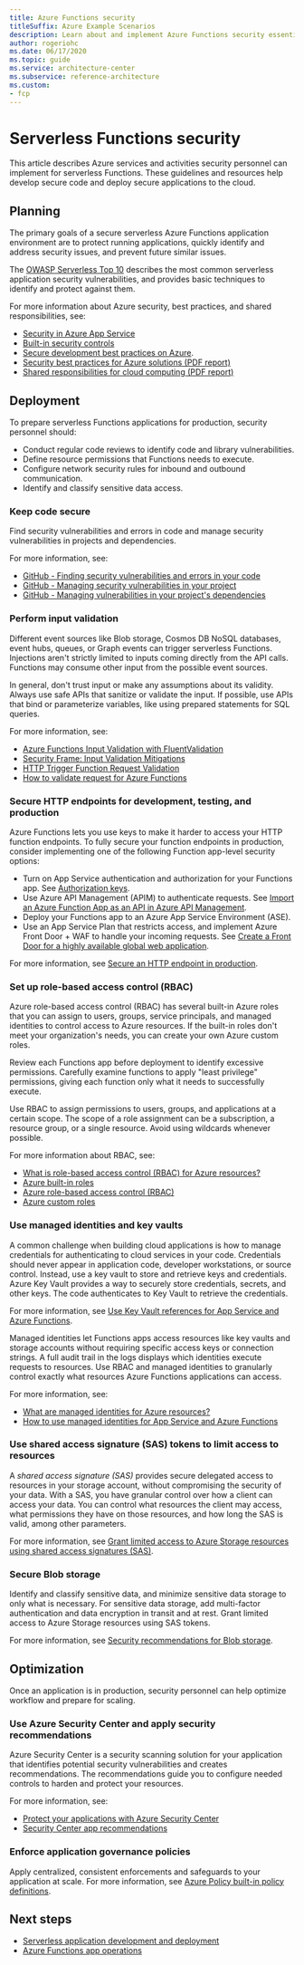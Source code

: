 ```yaml
---
title: Azure Functions security
titleSuffix: Azure Example Scenarios
description: Learn about and implement Azure Functions security essentials, secure hosting setup, and application security guidance.
author: rogeriohc
ms.date: 06/17/2020
ms.topic: guide
ms.service: architecture-center
ms.subservice: reference-architecture
ms.custom:
- fcp
---
```

# Serverless Functions security

This article describes Azure services and activities security personnel can implement for serverless Functions. These guidelines and resources help develop secure code and deploy secure applications to the cloud. 

## Planning

The primary goals of a secure serverless Azure Functions application environment are to protect running applications, quickly identify and address security issues, and prevent future similar issues. 

The [OWASP Serverless Top 10](https://owasp.org/www-project-serverless-top-10/) describes the most common serverless application security vulnerabilities, and provides basic techniques to identify and protect against them.

For more information about Azure security, best practices, and shared responsibilities, see:

- [Security in Azure App Service](https://docs.microsoft.com/azure/app-service/overview-security)
- [Built-in security controls](https://docs.microsoft.com/azure/app-service/app-service-security-controls)
- [Secure development best practices on Azure](https://docs.microsoft.com/azure/security/develop/secure-dev-overview).
- [Security best practices for Azure solutions (PDF report)](https://azure.microsoft.com/mediahandler/files/resourcefiles/security-best-practices-for-azure-solutions/Azure%20Security%20Best%20Practices.pdf)
- [Shared responsibilities for cloud computing (PDF report)](https://gallery.technet.microsoft.com/Shared-Responsibilities-81d0ff91)

## Deployment

To prepare serverless Functions applications for production, security personnel should:
- Conduct regular code reviews to identify code and library vulnerabilities.
- Define resource permissions that Functions needs to execute.
- Configure network security rules for inbound and outbound communication.
- Identify and classify sensitive data access.

### Keep code secure
Find security vulnerabilities and errors in code and manage security vulnerabilities in projects and dependencies. 

For more information, see:
- [GitHub - Finding security vulnerabilities and errors in your code](https://help.github.com/en/github/finding-security-vulnerabilities-and-errors-in-your-code)
- [GitHub - Managing security vulnerabilities in your project](https://help.github.com/en/github/managing-security-vulnerabilities/managing-security-vulnerabilities-in-your-project)
- [GitHub - Managing vulnerabilities in your project's dependencies](https://help.github.com/en/github/managing-security-vulnerabilities/managing-vulnerabilities-in-your-projects-dependencies)

### Perform input validation
Different event sources like Blob storage, Cosmos DB NoSQL databases, event hubs, queues, or Graph events can trigger serverless Functions. Injections aren't strictly limited to inputs coming directly from the API calls. Functions may consume other input from the possible event sources.

In general, don't trust input or make any assumptions about its validity. Always use safe APIs that sanitize or validate the input. If possible, use APIs that bind or parameterize variables, like using prepared statements for SQL queries. 

For more information, see:
- [Azure Functions Input Validation with FluentValidation](https://www.tomfaltesek.com/azure-functions-input-validation/)
- [Security Frame: Input Validation Mitigations](https://docs.microsoft.com/azure/security/develop/threat-modeling-tool-input-validation)
- [HTTP Trigger Function Request Validation](https://marcroussy.com/2019/06/14/http-trigger-function-request-validation/)
- [How to validate request for Azure Functions](https://medium.com/@tsuyoshiushio/how-to-validate-request-for-azure-functions-e6488c028a41)

### Secure HTTP endpoints for development, testing, and production
Azure Functions lets you use keys to make it harder to access your HTTP function endpoints. To fully secure your function endpoints in production, consider implementing one of the following Function app-level security options:

- Turn on App Service authentication and authorization for your Functions app. See [Authorization keys](https://docs.microsoft.com/azure/azure-functions/functions-bindings-http-webhook-trigger?tabs=csharp#authorization-keys).
- Use Azure API Management (APIM) to authenticate requests. See [Import an Azure Function App as an API in Azure API Management](https://docs.microsoft.com/azure/api-management/import-function-app-as-api).
- Deploy your Functions app to an Azure App Service Environment (ASE).
- Use an App Service Plan that restricts access, and implement Azure Front Door + WAF to handle your incoming requests. See [Create a Front Door for a highly available global web application](https://docs.microsoft.com/azure/frontdoor/quickstart-create-front-door).

For more information, see [Secure an HTTP endpoint in production](https://docs.microsoft.com/azure/azure-functions/functions-bindings-http-webhook-trigger?tabs=csharp#secure-an-http-endpoint-in-production).

### Set up role-based access control (RBAC)
Azure role-based access control (RBAC) has several built-in Azure roles that you can assign to users, groups, service principals, and managed identities to control access to Azure resources. If the built-in roles don't meet your organization's needs, you can create your own Azure custom roles.

Review each Functions app before deployment to identify excessive permissions. Carefully examine functions to apply "least privilege" permissions, giving each function only what it needs to successfully execute. 

Use RBAC to assign permissions to users, groups, and applications at a certain scope. The scope of a role assignment can be a subscription, a resource group, or a single resource. Avoid using wildcards whenever possible. 

For more information about RBAC, see:
- [What is role-based access control (RBAC) for Azure resources?](https://docs.microsoft.com/azure/role-based-access-control/overview)
- [Azure built-in roles](https://docs.microsoft.com/azure/role-based-access-control/built-in-roles)
- [Azure role-based access control (RBAC)](https://docs.microsoft.com/azure/role-based-access-control/overview)
- [Azure custom roles](https://docs.microsoft.com/azure/role-based-access-control/custom-roles)

### Use managed identities and key vaults
A common challenge when building cloud applications is how to manage credentials for authenticating to cloud services in your code. Credentials should never appear in application code, developer workstations, or source control. Instead, use a key vault to store and retrieve keys and credentials. Azure Key Vault provides a way to securely store credentials, secrets, and other keys. The code authenticates to Key Vault to retrieve the credentials. 

For more information, see [Use Key Vault references for App Service and Azure Functions](https://docs.microsoft.com/azure/app-service/app-service-key-vault-references).

Managed identities let Functions apps access resources like key vaults and storage accounts without requiring specific access keys or connection strings. A full audit trail in the logs displays which identities execute requests to resources. Use RBAC and managed identities to granularly control exactly what resources Azure Functions applications can access. 

For more information, see:
- [What are managed identities for Azure resources?](https://docs.microsoft.com/azure/active-directory/managed-identities-azure-resources/overview)
- [How to use managed identities for App Service and Azure Functions](https://docs.microsoft.com/azure/app-service/overview-managed-identity)

### Use shared access signature (SAS) tokens to limit access to resources
A *shared access signature (SAS)* provides secure delegated access to resources in your storage account, without compromising the security of your data. With a SAS, you have granular control over how a client can access your data. You can control what resources the client may access, what permissions they have on those resources, and how long the SAS is valid, among other parameters. 

For more information, see [Grant limited access to Azure Storage resources using shared access signatures (SAS)](https://docs.microsoft.com/azure/storage/common/storage-sas-overview).

### Secure Blob storage
Identify and classify sensitive data, and minimize sensitive data storage to only what is necessary. For sensitive data storage, add multi-factor authentication and data encryption in transit and at rest. Grant limited access to Azure Storage resources using SAS tokens. 

For more information, see [Security recommendations for Blob storage](https://docs.microsoft.com/azure/storage/blobs/security-recommendations).

## Optimization

Once an application is in production, security personnel can help optimize workflow and prepare for scaling.

### Use Azure Security Center and apply security recommendations

Azure Security Center is a security scanning solution for your application that identifies potential security vulnerabilities and creates recommendations. The recommendations guide you to configure needed controls to harden and protect your resources.

For more information, see:
- [Protect your applications with Azure Security Center](https://docs.microsoft.com/azure/security-center/security-center-virtual-machine-protection#app-services)
- [Security Center app recommendations](https://docs.microsoft.com/azure/security-center/recommendations-reference#recs-computeapp)

### Enforce application governance policies
Apply centralized, consistent enforcements and safeguards to your application at scale. For more information, see [Azure Policy built-in policy definitions](https://docs.microsoft.com/azure/governance/policy/samples/built-in-policies).

## Next steps
- [Serverless application development and deployment](application-development.md)
- [Azure Functions app operations](functions-app-security.md)

